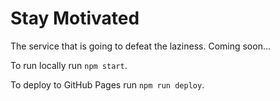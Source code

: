# Stay Motivated

The service that is going to defeat the laziness. Coming soon...

To run locally run `npm start`.

To deploy to GitHub Pages run `npm run deploy`.
